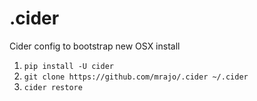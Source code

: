 # .cider

Cider config to bootstrap new OSX install

1. `pip install -U cider`
2. `git clone https://github.com/mrajo/.cider ~/.cider`
3. `cider restore`
